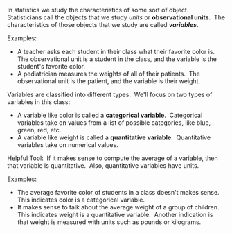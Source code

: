 In statistics we study the characteristics of some sort of object.  Statisticians call the objects that we study *units* or **observational units**.  The characteristics of those objects that we study are called ***variables***.

Examples: 
- A teacher asks each student in their class what their favorite color is.  The observational unit is a student in the class, and the variable is the student's favorite color.
- A pediatrician measures the weights of all of their patients.  The observational unit is the patient, and the variable is their weight.

Variables are classified into different types.  We'll focus on two types of variables in this class:  
- A variable like color is called a **categorical variable**.  Categorical variables take on values from a list of possible categories, like blue, green, red, etc.  
- A variable like weight is called a **quantitative variable**.  Quantitative variables take on numerical values.

Helpful Tool:  If it makes sense to compute the average of a variable, then that variable is quantitative.  Also, quantitative variables have units.

Examples:
- The average favorite color of students in a class doesn't makes sense. This indicates color is a categorical variable.
- It makes sense to talk about the average weight of a group of children.  This indicates weight is a quantitative variable.  Another indication is that weight is measured with units such as pounds or kilograms.
